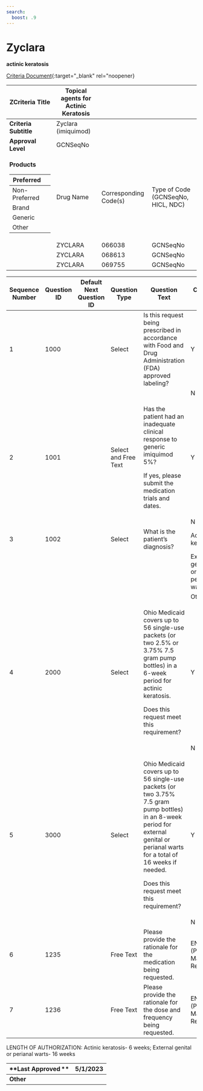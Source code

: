```yaml
---
search:
  boost: .9
---
```


# Zyclara

**actinic keratosis**

[Criteria Document](https://mygainwell-my.sharepoint.com/:w:/g/personal/kaelyn_dobbins_gainwelltechnologies_com/EeQhRr0dQnZGkP_CevU2ZJYBtnHcIHqkFBFpKi99_ZMQ1A?e=NhoDHQ){:target="_blank" rel="noopener}

<table>
<thead>
<tr class="header">
<th><strong>ZCriteria Title</strong></th>
<th>Topical agents for Actinic Keratosis</th>
<th></th>
<th></th>
</tr>
</thead>
<tbody>
<tr class="odd">
<td><strong>Criteria Subtitle</strong></td>
<td>Zyclara (imiquimod)</td>
<td></td>
<td></td>
</tr>
<tr class="even">
<td><strong>Approval Level</strong></td>
<td>GCNSeqNo</td>
<td></td>
<td></td>
</tr>
<tr class="odd">
<td><p><strong>Products</strong></p>
<table>
<thead>
<tr class="header">
<th>Preferred</th>
<th></th>
</tr>
</thead>
<tbody>
<tr class="odd">
<td>Non-Preferred</td>
<td></td>
</tr>
<tr class="even">
<td>Brand</td>
<td></td>
</tr>
<tr class="odd">
<td>Generic</td>
<td></td>
</tr>
<tr class="even">
<td>Other</td>
<td></td>
</tr>
</tbody>
</table></td>
<td>Drug Name</td>
<td>Corresponding Code(s)</td>
<td>Type of Code (GCNSeqNo, HICL, NDC)</td>
</tr>
<tr class="even">
<td></td>
<td>ZYCLARA</td>
<td>066038</td>
<td>GCNSeqNo</td>
</tr>
<tr class="odd">
<td></td>
<td>ZYCLARA</td>
<td>068613</td>
<td>GCNSeqNo</td>
</tr>
<tr class="even">
<td></td>
<td>ZYCLARA</td>
<td>069755</td>
<td>GCNSeqNo</td>
</tr>
</tbody>
</table>

<table>
<thead>
<tr class="header">
<th><strong>Sequence Number</strong></th>
<th><strong>Question ID</strong></th>
<th><strong>Default Next Question ID</strong></th>
<th><strong>Question Type</strong></th>
<th><strong>Question Text</strong></th>
<th><strong>Choice Text</strong></th>
<th><strong>Next Question ID</strong></th>
</tr>
</thead>
<tbody>
<tr class="odd">
<td>1</td>
<td>1000</td>
<td></td>
<td>Select</td>
<td>Is this request being prescribed in accordance with Food and Drug Administration (FDA) approved labeling?</td>
<td>Y</td>
<td>1001</td>
</tr>
<tr class="even">
<td></td>
<td></td>
<td></td>
<td></td>
<td></td>
<td>N</td>
<td>1235</td>
</tr>
<tr class="odd">
<td>2</td>
<td>1001</td>
<td></td>
<td>Select and Free Text</td>
<td><p>Has the patient had an inadequate clinical response to generic imiquimod 5%?</p>
<p>If yes, please submit the medication trials and dates.</p></td>
<td>Y</td>
<td>1002</td>
</tr>
<tr class="even">
<td></td>
<td></td>
<td></td>
<td></td>
<td></td>
<td>N</td>
<td>1235</td>
</tr>
<tr class="odd">
<td>3</td>
<td>1002</td>
<td></td>
<td>Select</td>
<td>What is the patient’s diagnosis?  </td>
<td>Actinic keratosis</td>
<td>2000</td>
</tr>
<tr class="even">
<td></td>
<td></td>
<td></td>
<td></td>
<td></td>
<td>External genital or perianal warts</td>
<td>3000</td>
</tr>
<tr class="odd">
<td></td>
<td></td>
<td></td>
<td></td>
<td></td>
<td>Other</td>
<td>1235</td>
</tr>
<tr class="even">
<td>4</td>
<td>2000</td>
<td></td>
<td>Select</td>
<td><p>Ohio Medicaid covers up to 56 single-use packets (or two 2.5% or 3.75% 7.5 gram pump bottles) in a 6-week period for actinic keratosis.</p>
<p>Does this request meet this requirement?</p></td>
<td>Y</td>
<td>END (Pending Manual Review)</td>
</tr>
<tr class="odd">
<td></td>
<td></td>
<td></td>
<td></td>
<td></td>
<td>N</td>
<td>1236</td>
</tr>
<tr class="even">
<td>5</td>
<td>3000</td>
<td></td>
<td>Select</td>
<td><p>Ohio Medicaid covers up to 56 single-use packets (or two 3.75% 7.5 gram pump bottles) in an 8-week period for external genital or perianal warts for a total of 16 weeks if needed.</p>
<p>Does this request meet this requirement?</p></td>
<td>Y</td>
<td>END (Pending Manual Review)</td>
</tr>
<tr class="odd">
<td></td>
<td></td>
<td></td>
<td></td>
<td></td>
<td>N</td>
<td>1236</td>
</tr>
<tr class="even">
<td>6</td>
<td>1235</td>
<td></td>
<td>Free Text</td>
<td>Please provide the rationale for the medication being requested. </td>
<td>END (Pending Manual Review)</td>
<td></td>
</tr>
<tr class="odd">
<td>7</td>
<td>1236</td>
<td></td>
<td>Free Text</td>
<td>Please provide the rationale for the dose and frequency being requested.</td>
<td>END (Pending Manual Review)</td>
<td></td>
</tr>
</tbody>
</table>

LENGTH OF AUTHORIZATION: Actinic keratosis- 6 weeks; External genital or
perianal warts- 16 weeks

| **Last Approved ** | 5/1/2023 |
| ------------------ | -------- |
| **Other**          |          |
